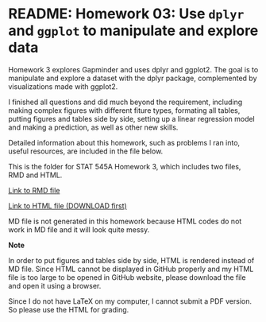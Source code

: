 # README: Homework 03: Use `dplyr` and `ggplot` to manipulate and explore data

Homework 3 explores Gapminder and uses dplyr and ggplot2. The goal is to manipulate and explore a dataset with the dplyr package, complemented by visualizations made with ggplot2.

I finished all questions and did much beyond the requirement, including making complex figures with different fiture types, formating all tables, putting figures and tables side by side, setting up a linear regression model and making a prediction, as well as other new skills.

Detailed information about this homework, such as problems I ran into, useful resources, are included in the file below.

This is the folder for STAT 545A Homework 3, which includes two files, RMD and HTML.

[Link to RMD file](https://github.com/yuanjisun/STAT545-hw-Sun-Yuanji/blob/master/hw03/hw03.Rmd)

[Link to HTML file (DOWNLOAD first)](https://github.com/yuanjisun/STAT545-hw-Sun-Yuanji/blob/master/hw03/hw03.html)

MD file is not generated in this homework because HTML codes do not work in MD file and it will look quite messy.

__Note__

In order to put figures and tables side by side, HTML is rendered instead of MD file. Since HTML cannot be displayed in GitHub properly and my HTML file is too large to be opened in GitHub website, please download the file and open it using a browser.

Since I do not have LaTeX on my computer, I cannot submit a PDF version. So please use the HTML for grading.


